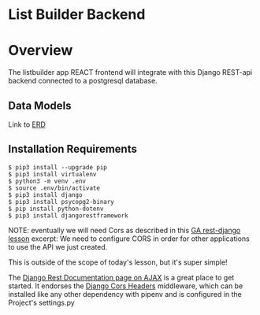 # List Builder Backend
# Overview
The listbuilder app REACT frontend will integrate with this Django REST-api backend connected to a postgresql database.

## Data Models
Link to [ERD](https://dbdiagram.io/d/5e924af039d18f5553fd74eb)

## Installation Requirements
```
$ pip3 install --upgrade pip
$ pip3 install virtualenv
$ python3 -m venv .env
$ source .env/bin/activate
$ pip3 install django
$ pip3 install psycopg2-binary
$ pip install python-dotenv
$ pip3 install djangorestframework
```

NOTE: eventually we will need Cors as described in this [GA rest-django lesson](https://git.generalassemb.ly/jdr-0127/django-rest-framework) excerpt:
We need to configure CORS in order for other applications to use the API we just created.

This is outside of the scope of today's lesson, but it's super simple!

The [Django Rest Documentation page on AJAX](https://www.django-rest-framework.org/topics/ajax-csrf-cors/) is a great place to get started. It endorses the [Django Cors Headers](https://github.com/ottoyiu/django-cors-headers/) middleware, which can be installed like any other dependency with pipenv and is configured in the Project's settings.py
